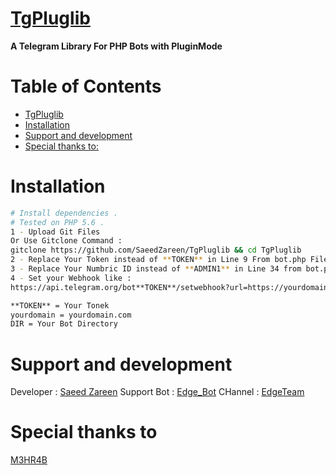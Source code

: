 # [TgPluglib](https://telegram.me/TgPluglib_Bot)
**A Telegram Library For PHP Bots with PluginMode**

# Table of Contents
- [TgPluglib](#TgPluglib)
- [Installation](#installation)
- [Support and development](#support-and-development)
- [Special thanks to:](#special-thanks-to)


# Installation

```sh
# Install dependencies .
# Tested on PHP 5.6 .
1 - Upload Git Files 
Or Use Gitclone Command :
gitclone https://github.com/SaeedZareen/TgPluglib && cd TgPluglib
2 - Replace Your Token instead of **TOKEN** in Line 9 From bot.php File
3 - Replace Your Numbric ID instead of **ADMIN1** in Line 34 from bot.php File
4 - Set your Webhook like :
https://api.telegram.org/bot**TOKEN**/setwebhook?url=https://yourdomain/DIR/bot.php

**TOKEN** = Your Tonek
yourdomain = yourdomain.com
DIR = Your Bot Directory
```

# Support and development
Developer : [Saeed Zareen](httpd://t.me/EMlNEM)
Support Bot : [Edge_Bot](httpd://t.me/Edge_Bot)
CHannel : [EdgeTeam](httpd://t.me/Edgeteam)

# Special thanks to
[M3HR4B](https://t.me/OneProgrammer)
